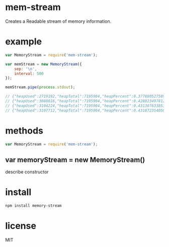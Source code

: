 # mem-stream
Creates a Readable stream of memory information.

# example
```javascript
var MemoryStream = require('mem-stream');

var memStream = new MemoryStream({
    sep: '\n',
    interval: 500
});

memStream.pipe(process.stdout);

// {"heapUsed":2719192,"heapTotal":7195904,"heapPercent":0.3778805275890284,"freeMem":9306.43968}
// {"heapUsed":3080016,"heapTotal":7195904,"heapPercent":0.42802349781208865,"freeMem":9306.46016}
// {"heapUsed":3104224,"heapTotal":7195904,"heapPercent":0.4313876338539258,"freeMem":9306.472448}
// {"heapUsed":3107712,"heapTotal":7195904,"heapPercent":0.43187235405030416,"freeMem":9306.546176}
```

# methods
```javascript
var MemoryStream = require('mem-stream');
```

## var memoryStream = new MemoryStream()
describe constructor

# install
```bash
npm install memory-stream
```

# license
MIT
